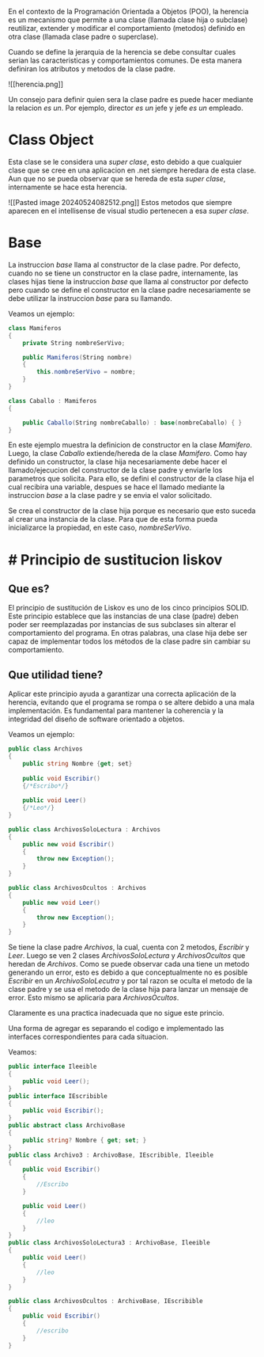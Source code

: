 En el contexto de la Programación Orientada a Objetos (POO), la herencia es un mecanismo que permite a una clase (llamada clase hija o subclase) reutilizar, extender y modificar el comportamiento (metodos) definido en otra clase (llamada clase padre o superclase).

Cuando se define la jerarquia de la herencia se debe consultar cuales serian las caracteristicas y comportamientos comunes. De esta manera definiran los atributos y metodos de la clase padre.

![[herencia.png]]

Un consejo para definir quien sera la clase padre es puede hacer mediante la relacion *es un*. Por ejemplo, director  *es un* jefe y jefe *es un* empleado.

# Class Object
Esta clase se le considera una *super clase*, esto debido a que cualquier clase que se cree en una aplicacion en .net siempre heredara de esta clase. Aun que no se pueda observar que se hereda de esta *super clase*, internamente se hace esta herencia.

![[Pasted image 20240524082512.png]]
Estos metodos que siempre aparecen en el intellisense de visual studio pertenecen a esa *super clase*.

# Base
La instruccion *base* llama al constructor de la clase padre. Por defecto, cuando no se tiene un constructor en la clase padre, internamente, las clases hijas tiene la instruccion *base* que llama al constructor por defecto pero cuando se define el constructor en la clase padre necesariamente se debe utilizar la instruccion *base* para su llamando.

Veamos un ejemplo:

```C#
class Mamiferos
{
	private String nombreSerVivo;

	public Mamiferos(String nombre)
	{
		this.nombreSerVivo = nombre;
	}
}

class Caballo : Mamiferos
{

	public Caballo(String nombreCaballo) : base(nombreCaballo) { }
}
```

En este ejemplo muestra la definicion de constructor en la clase *Mamifero*. Luego, la clase *Caballo* extiende/hereda de la clase *Mamifero*. Como hay definido un constructor, la clase hija necesariamente debe hacer el llamado/ejecucion del constructor de la clase padre y enviarle los parametros que solicita. Para ello, se defini el constructor de la clase hija el cual recibira una variable, despues se hace el llamado mediante la instruccion *base* a la clase padre y se envia el valor solicitado.

Se crea el constructor de la clase hija porque es necesario que esto suceda al crear una instancia de la clase. Para que de esta forma pueda inicializarce la propiedad, en este caso, *nombreSerVivo*.

# # Principio de sustitucion liskov

## Que es?
El principio de sustitución de Liskov es uno de los cinco principios SOLID. Este principio establece que las instancias de una clase (padre) deben poder ser reemplazadas 
por instancias de sus subclases sin alterar el comportamiento del programa. En otras palabras, una clase hija debe ser capaz de implementar todos los métodos de 
la clase padre sin cambiar su comportamiento.

## Que utilidad tiene?
Aplicar este principio ayuda a garantizar una correcta aplicación de la herencia, evitando que el programa se rompa o se altere debido a una mala implementación. 
Es fundamental para mantener la coherencia y la integridad del diseño de software orientado a objetos.

Veamos un ejemplo:

```C#
public class Archivos
{
	public string Nombre {get; set}
	
	public void Escribir()
	{/*Escribo*/}
	
	public void Leer()
	{/*Leo*/}
}

public class ArchivosSoloLectura : Archivos
{
	public new void Escribir()
	{
		throw new Exception();
	}
}

public class ArchivosOcultos : Archivos
{
	public new void Leer()
	{
		throw new Exception();
	}
}
```

Se tiene la clase padre *Archivos*, la cual, cuenta con 2 metodos, *Escribir* y *Leer*. Luego se ven 2 clases *ArchivosSoloLectura* y *ArchivosOcultos* que heredan de *Archivos*. Como se puede observar cada una tiene un metodo generando un error, esto es debido a que conceptualmente no es posible *Escribir* en un *ArchivoSoloLecutra* y por tal razon se oculta el metodo de la clase padre y se usa el metodo de la clase hija para lanzar un mensaje de error. Esto mismo se aplicaria para *ArchivosOcultos*.

Claramente es una practica inadecuada que no sigue este princio.

Una forma de agregar es separando el codigo e implementado las interfaces correspondientes para cada situacion.

Veamos:

```C#
public interface Ileeible
{
	public void Leer();
}
public interface IEscribible
{
	public void Escribir();
}
public abstract class ArchivoBase
{
	public string? Nombre { get; set; }
}
public class Archivo3 : ArchivoBase, IEscribible, Ileeible
{
	public void Escribir()
	{
		//Escribo
	}

	public void Leer()
	{
		//leo
	}
}
public class ArchivosSoloLectura3 : ArchivoBase, Ileeible
{
	public void Leer()
	{
		//leo
	}
}

public class ArchivosOcultos : ArchivoBase, IEscribible
{
	public void Escribir()
	{
		//escribo
	}
}
```